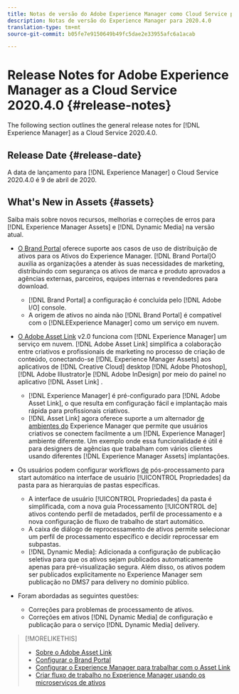 ```yaml
---
title: Notas de versão do Adobe Experience Manager como Cloud Service para 2020.4.0
description: Notas de versão do Experience Manager para 2020.4.0
translation-type: tm+mt
source-git-commit: b05fe7e9150649b49fc5dae2e33955afc6a1acab

---
```



# Release Notes for Adobe Experience Manager as a Cloud Service 2020.4.0 {#release-notes}

The following section outlines the general release notes for [!DNL Experience Manager] as a Cloud Service 2020.4.0.

## Release Date {#release-date}

A data de lançamento para [!DNL Experience Manager] o Cloud Service 2020.4.0 é 9 de abril de 2020.

## What&#39;s New in Assets {#assets}

Saiba mais sobre novos recursos, melhorias e correções de erros para [!DNL Experience Manager Assets] e [!DNL Dynamic Media] na versão atual.

* [O Brand Portal](https://docs.adobe.com/content/help/en/experience-manager-brand-portal/using/home.html) oferece suporte aos casos de uso de distribuição de ativos para os Ativos do Experience Manager. [!DNL Brand Portal]O auxilia as organizações a atender às suas necessidades de marketing, distribuindo com segurança os ativos de marca e produto aprovados a agências externas, parceiros, equipes internas e revendedores para download.
   * [!DNL Brand Portal] a configuração é concluída pelo [!DNL Adobe I/O] console.
   * A origem de ativos no ainda não [!DNL Brand Portal] é compatível com o [!DNLEExperience Manager] como um serviço em nuvem.

* [O Adobe Asset Link](https://helpx.adobe.com/br/enterprise/using/adobe-asset-link.html) v2.0 funciona com [!DNL Experience Manager] um serviço em nuvem. [!DNL Adobe Asset Link] simplifica a colaboração entre criativos e profissionais de marketing no processo de criação de conteúdo, conectando-se [!DNL Experience Manager Assets] aos aplicativos de [!DNL Creative Cloud] desktop [!DNL Adobe Photoshop], [!DNL Adobe Illustrator]e [!DNL Adobe InDesign] por meio do painel no aplicativo [!DNL Asset Link] .
   * [!DNL Experience Manager] é pré-configurado para [!DNL Adobe Asset Link], o que resulta em configuração [](https://helpx.adobe.com/enterprise/using/configure-aem-assets-for-asset-link.html) fácil e implantação mais rápida para profissionais criativos.
   * [!DNL Asset Link] agora oferece suporte a um alternador [de ambientes do](https://helpx.adobe.com/enterprise/using/manage-assets-using-adobe-asset-link.html#UseAdobeAssetLink) Experience Manager que permite que usuários criativos se conectem facilmente a um [!DNL Experience Manager] ambiente diferente. Um exemplo onde essa funcionalidade é útil é para designers de agências que trabalham com vários clientes usando diferentes [!DNL Experience Manager Assets] implantações.

* Os usuários podem configurar workflows [de](/help/assets/asset-microservices-configure-and-use.md#post-processing-workflows) pós-processamento para start automático na interface de usuário [!UICONTROL Propriedades] da pasta para as hierarquias de pastas específicas.
   * A interface de usuário [!UICONTROL Propriedades] da pasta é simplificada, com a nova guia Processamento [!UICONTROL de] ativos contendo perfil de metadados, perfil de processamento e a nova configuração de fluxo de trabalho de start automático.
   * A caixa de diálogo de reprocessamento de ativos permite selecionar um perfil de processamento específico e decidir reprocessar em subpastas.
   * [!DNL Dynamic Media]: Adicionada a configuração de publicação seletiva para que os ativos sejam publicados automaticamente apenas para pré-visualização segura. Além disso, os ativos podem ser publicados explicitamente no Experience Manager sem publicação no DMS7 para delivery no domínio público.

* Foram abordadas as seguintes questões:
   * Correções para problemas de processamento de ativos.
   * Correções em ativos [!DNL Dynamic Media] de configuração e publicação para o serviço [!DNL Dynamic Media] delivery.

>[!MORELIKETHIS]
>
>* [Sobre o Adobe Asset Link](https://www.adobe.com/creativecloud/business/enterprise/adobe-asset-link.html)
>* [Configurar o Brand Portal](https://docs.adobe.com/content/help/en/experience-manager-brand-portal/using/publish/configure-aem-assets-with-brand-portal.html)
>* [Configurar o Experience Manager para trabalhar com o Asset Link](https://helpx.adobe.com/enterprise/using/configure-aem-assets-for-asset-link.html)
>* [Criar fluxo de trabalho no Experience Manager usando os microserviços de ativos](https://docs.adobe.com/content/help/en/experience-manager-cloud-service/assets/manage/asset-microservices-configure-and-use.html#post-processing-workflows)


